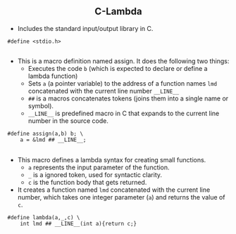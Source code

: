 ## <div align = "center"> C-Lambda</div>
- Includes the standard input/output library in C.
```
#define <stdio.h>
```
##
- This is a macro definition named assign. It does the following two things:
  - Executes the code `b` (which is expected to declare or define a lambda function)
  - Sets `a` (a pointer variable) to the address of a function names `lmd` concatenated with the current line number `__LINE__`
  - `##` is a macros concatenates tokens (joins them into a single name or symbol).
  - `__LINE__` is predefined macro in C that expands to the current line number in the source code.
```
#define assign(a,b) b; \
    a = &lmd ## __LINE__;
```
##
- This macro defines a lambda syntax for creating small functions.
  - `a` represents the input parameter of the function.
  - `_` is a ignored token, used for syntactic clarity.
  - `c` is the function body that gets returned.
- It creates a function named `lmd` concatenated with the current line number, which takes one integer parameter (`a`) and returns the value of `c`.
```
#define lambda(a,_,c) \
    int lmd ## __LINE__(int a){return c;}
```
